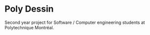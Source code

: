 # Poly Dessin
Second year project for Software / Computer engineering students at Polytechnique Montréal.
